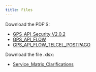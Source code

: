 ```yaml
---
title: Files
---
```


Download the PDF'S:
- [GPS_API_Security_V2.0.2](./assets/GPS_API_Security_V2.00.pdf)
- [GPS_API_FLOW](./assets/GPS_API_FLOW.pdf)
- [GPS_API_FLOW_TELCEL_POSTPAGO](./assets/GPS_API_FLOW_TELCEL_POSTPAGO.pdf)

Download the file .xlsx:
- [Service_Matrix_Clarifications](./assets/GPS_ServicesMatrix_Clarifications.xlsx)
